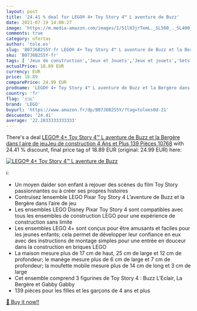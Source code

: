 ```yaml
---
layout: post
title: '24.41 % deal for LEGO® 4+ Toy Story 4™ L aventure de Buzz'
date: 2021-07-19 14:08:27
image: 'https://m.media-amazon.com/images/I/51l83jrTemL._SL500_._SL400_.jpg'
comments: true
category: ofertas
author: 'tole.es'
slug: 'B07J6B2S5Y-fr LEGO® 4+ Toy Story 4™ L aventure de Buzz et la Bergère...'
sku: 'B07J6B2S5Y-fr'
tags: [ 'Jeux de construction','Jeux et Jouets','Jeux et jouets','Sets de jeux de construction','lego','lego®', ]
actualPrice: 18.89 EUR
currency: EUR
price: 18.89
comparePrice: 24.99 EUR
prodname: 'LEGO® 4+ Toy Story 4™ L aventure de Buzz et la Bergère dans l aire de jeuJeu de construction  4 Ans et Plus  139 Pièces 10768'
country: 'fr'
flag: '🇫🇷'
brand: 'LEGO'
buyurl: 'https://www.amazon.fr/dp/B07J6B2S5Y/?tag=tolees0d-21'
descuento: '24.41'
average: '22.2033333333333'
---
```


There's a deal [LEGO® 4+ Toy Story 4™ L aventure de Buzz et la Bergère dans l aire de jeuJeu de construction  4 Ans et Plus  139 Pièces 10768](https://www.amazon.fr/dp/B07J6B2S5Y/?tag=tolees0d-21)  with  24.41 % discount, final price tag of  18.89 EUR (original: 24.99 EUR) here:

[![LEGO® 4+ Toy Story 4™ L aventure de Buzz](https://m.media-amazon.com/images/I/51l83jrTemL._SL500_._SL400_.jpg)](https://www.amazon.fr/dp/B07J6B2S5Y/?tag=tolees0d-21)

ℹ️:

- Un moyen daider son enfant à rejouer des scènes du film Toy Story passionnantes ou à créer ses propres histoires
- Contruisez lensemble LEGO Pixar Toy Story 4 L’aventure de Buzz et la Bergère dans l’aire de jeu
- Les ensembles LEGO Disney Pixar Toy Story 4 sont compatibles avec tous les ensembles de construction LEGO pour une expérience de construction sans limite
- Les ensembles LEGO 4+ sont conçus pour être amusants et faciles pour les jeunes enfants; cela permet de développer leur confiance en eux avec des instructions de montage simples pour une entrée en douceur dans la construction en briques LEGO
- La maison mesure plus de 17 cm de haut, 25 cm de large et 12 cm de profondeur; le manège mesure plus de 6 cm de large et 7 cm de profondeur; la moufette mobile mesure plus de 14 cm de long et 3 cm de large
- Cet ensemble comprend 3 figurines de Toy Story 4 : Buzz L’Eclair, La Bergère et Gabby Gabby
- 139 pièces pour les filles et les garçons de 4 ans et plus

[🛒 Buy it now!!](https://www.amazon.fr/dp/B07J6B2S5Y/?tag=tolees0d-21)
